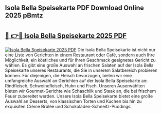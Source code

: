 ## Isola Bella Speisekarte PDF Download Online 2025 pBmtz

# <h2><a href="http://gccl59h.nevu.top/?p=Isola+Bella+Speisekarte">🔗 👉🔴 Isola Bella Speisekarte 2025 PDF</a></h2>

[![Isola Bella Speisekarte 2025 PDF](https://i.imgur.com/dBaPXMq.png)](http://gccl59h.nevu.top/?p=Isola+Bella+Speisekarte)
Die Isola Bella Speisekarte ist nicht nur eine Liste von Gerichten in einem Restaurant oder Café, sondern auch Ihre Möglichkeit, ein köstliches und für Ihren Geschmack geeignetes Gericht zu wählen. Es gibt eine große Auswahl an frischen Salaten auf der Isola Bella Speisekarte unseres Restaurants, die Sie in unserem Salatbereich probieren können. Für diejenigen, die Fleisch bevorzugen, bieten wir eine umfangreiche Auswahl an Gerichten auf der Isola Bella Speisekarte an: Rindfleisch, Schweinefleisch, Huhn und Fisch. Unseren Auserwählten bieten wir Gourmet-Gerichte wie Schaschlik und Steak an, die bei frischem Feuer zubereitet werden. Unsere Isola Bella Speisekarte bietet eine große Auswahl an Desserts, von klassischen Torten und Kuchen bis hin zu exquisiten Crème Brûlée und Schokoladen-Schneitz-Puddings.
